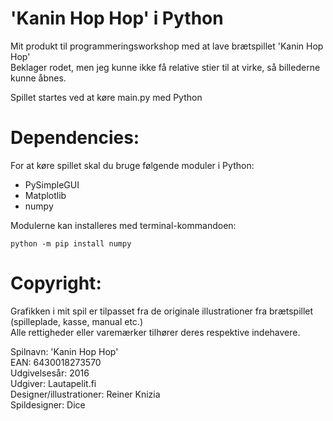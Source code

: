 # 'Kanin Hop Hop' i Python
Mit produkt til programmeringsworkshop med at lave brætspillet 'Kanin Hop Hop'  
Beklager rodet, men jeg kunne ikke få relative stier til at virke, så billederne kunne åbnes. 

Spillet startes ved at køre main.py med Python

# Dependencies:
For at køre spillet skal du bruge følgende moduler i Python:  
- PySimpleGUI
- Matplotlib
- numpy  
  
Modulerne kan installeres med terminal-kommandoen:
```
python -m pip install numpy
```




# Copyright:  
Grafikken i mit spil er tilpasset fra de originale illustrationer fra brætspillet (spilleplade, kasse, manual etc.)  
Alle rettigheder eller varemærker tilhører deres respektive indehavere.  
  
Spilnavn: 'Kanin Hop Hop'  
EAN: 6430018273570  
Udgivelsesår: 2016  
Udgiver: Lautapelit.fi  
Designer/illustrationer: Reiner Knizia  
Spildesigner: Dice  
